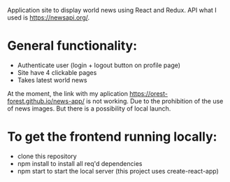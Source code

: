 Application site to display world news using React and Redux. API what I used is https://newsapi.org/.

# General functionality:
* Authenticate user (login + logout button on profile page)
* Site have 4 clickable pages
* Takes latest world news

At the moment, the link with my aplication https://orest-forest.github.io/news-app/ is not working. Due to the prohibition of the use of news images. But there is a possibility of local launch.

# To get the frontend running locally:

* clone this repository
* npm install to install all req'd dependencies
* npm start to start the local server (this project uses create-react-app)



